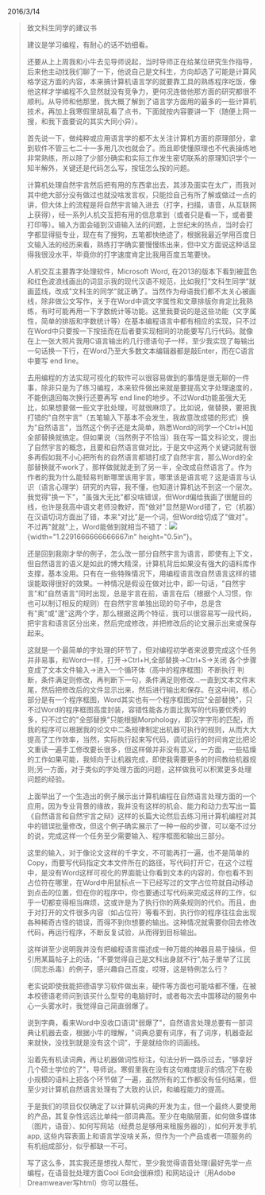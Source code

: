 2016/3/14

> 致文科生同学的建议书
>
> 建议是学习编程，有耐心的话不妨细看。
>
> 还要从上上周我和小牛去见导师说起，当时导师正在给某位研究生作指导，后来他主动找我们聊了一下，他说自己是文科生，方向却选了可能是计算风格学这方面的内容，本来搞计算机语言学的就要靠工具的熟练程序吃饭，像他这样才学编程不久显然就没有竞争力，更何况连做他那方面的研究都很不顺利。从导师和他那里，我大概了解到了语言学方面用的最多的一些计算机技术，再加上我寒假里胡乱看了点书，下面就按内容要讲一下（随便上网一搜，和我下面要说的其实大同小异）。
>
> 首先说一下，做纯粹或应用语言学的都不太关注计算机方面的原理部分，拿到软件不管三七二十一多用几次也就会了。而且即使懂原理也不代表操练地非常熟练，所以除了少部分确实和实际工作发生密切联系的原理知识学个一知半解外，关键还是代码怎么写，按钮怎么按的问题。
>
> 计算机处理自然宇言然后把有用的东西拿出去，其涉及面实在太广，而我对其中绝大部分没有做过也就没啥发言权，只能捡自己有所了解或做过一点的讲，但大体上的流程是将自然宇言输入进去（打字，扫描，语音，从互联网上获得），经一系列人机交互把有用的信息拿到（或者只是看一下，或者要打印等）。输入方面会碰到汉语输入法的问题，上世纪末的热点，当时会打字都显得挺专业，现在有了搜狗，五笔都快绝迹了，根据我最近学用百度日文输入法的经历来看，熟练打字确实要慢慢练出来，但中文方面说这种话显得我很没水平，毕竟你的打字速度肯定比我用百度五笔要快。
>
> 人机交互主要靠字处理软件，Microsoft Word,
> 在2013的版本下看到被蓝色和红色波浪线画出的词显示我的现代汉语不规范，比如我打"文科生同学"就画蓝线，改成"文科生的同学"就正确了。当然作为母语我们都不太关心被画线，除非做公文写作，关于在Word中调文字属性和文章排版你肯定比我熟练，有时可能再用一下字数统计等功能。这里我要说的是这些功能（文字属性，简单的排版和字数统计等）在基本编程语言中都有相应的实现，只不过在Word中只要按一下按扭而在后者要实现相同的功能要写几行代码。就像在上一张大照片我用C语言输出的几行德语句子一样，至少我实现了每输出一句话换一下行，在Word乃至大多数文本编辑器都是敲Enter，而在C语言中要写
> end line。
>
> 去用编程的方法实现可视化的软件可以很容易做到的事情是很无聊的一件事，除非只是为了练习编程，本来软件做出来就是要提高文字处理速度的，不能倒退回每次换行还要再写
> end
> line的地步。不过Word功能虽强大无比，如果想要做一些文字批处理，可就很麻烦了。比如说，做替换，要把我打错的"自然宇言"（五笔输入下基本不会发生，我故意改成错的形式）换为"自然语言"，当然这个例子还是太简单，熟悉Word的同学一个Ctrl+H加全部替换就搞定。但如果说（当然例子不恰当）我在写一篇文科论文，提出了自然宇言的概念，且要和自然语言做对比，于是文中这两个关键词就有很多再假如我不小心把所有的自然语言都错打成了自然宇言，那么Word的全部替换就不work了，那样做就就走到了另一半，全改成自然语言了。作为作者的我为什么能轻易判断哪里该用宇言，哪里该是语言呢？这是语言与认识（语言心理学）研究的内容，我不懂，也知道计算机达不到这一个层次。我觉得"换一下"，"虽强大无比"都没啥错误，但Word偏给我画了很醒目的线，也许是我高中语文老师没教好，而"做对"显然是Word错了，它（机器）在汉语切词方面出了错，本来"对比"是一个词，但Word给切成了"做对"。不过再"就就"上，Word能做到就相当不错了：![](media/image1.png){width="1.2291666666666667in"
> height="0.5in"}。
>
> 还是回到我刚才举的例子，怎么改一部分自然宇言为语言，即使有上下文，但自然语言的语义是如此的博大精深，计算机背后如果没有强大的语料库作支撑，基本没用。只有在一些特殊情况下，用编程语言改自然语言这样的错误能取得很好的效果。一种情况是假设在做对比中，即一句话，"自然宇言"和"自然语言"同时出现，总是宇言在前，语言在后（根据个人习惯，你也可以制订相反的规则）在自然宇言单独出现的句子中，总是含有"奥"或"邃"这两个字，那么根据这两个特征，我可以很容易写一段代码，把宇言和语言区分出来，然后完成修改，并把修改后的论文展示出来或保存起来。
>
> 这就是一个最简单的字处理的环节了，但对编程初学者来说要完成这个任务并非易事，和Word一样，打开-\>Ctrl+H,全部替换-\>Ctrl+S-\>关闭
> 各个步骤变成了文本文件输入-\>进入一个循环体（高中的程序框图）不断执行
> 判断，条件满足则修改，再判断下一句，条件满足则修改...一直到文本文件末尾，然后把修改后的文件显示出来，然后进行输出和保存。在这中间，核心部分是有一个程序框图，Word其实也有一个程序框图对应"全部替换"，只不过Word的程序框图高度封装，容错性能各方面比我写的代码要优秀的多，只不过它的"全部替换"只能根据Morphology，即汉字字形的匹配，而我的程序可以根据我的论文中二条规律制定出机器可执行的规则，从而大大提高了工作效率，当然，实际执行起来写代码，调试运行的时间肯定比把论文重读一遍手工修改要长很多，但这样做并非没有意义，一方面，一些枯燥的工作如果可能，我倾向于让机器完成，即使我需要更多的时间教给机器规则;另一方面，对于类似的字处理方面的问题，这样做我可以积累更多处理问题的经验。
>
> 上面举出了一个生造出的例子展示出计算机编程在自然语言处理方面的一个应用，因为专业背景的缘故，我并没有这样的机会、能力和动力去写出一篇《自然语言和自然宇言之辩》这样的长篇大论然后去练习用计算机编程对其中的错误批量修改，但这个例子确实展示了一种一般的步骤，可以毫不过分的说，完成这样一个任务至少需要输入、程序框图和输出三部分。
>
> 这里的输入，对于像论文这样的千字文，不可能再打一遍，也不是简单的Copy，而要写代码指定文本文件所在的路径，写代码打开它，在这个过程中，是没有Word这样可视化的界面能让你看到文本的内容的，你也看不到占位符在哪里，在Word中用鼠标点一下已经写过的文字占位符就自动移动到点击的位置，但在你的程序中，你也要通过写代码来完成这样的工作，似乎一切都变得相当麻烦，这或许是为了执行你的两条规则的代价。而且，由于对打开的文件很多内容（如占位符）等看不到，执行你的程序往往会出现各种稀奇古怪的错误，而得不到你想要的输出。这种情况就需要你回去修改代码，再运行程序，不断反复试验，从而得到目标输出。
>
> 这样讲至少说明我并没有把编程语言描述成一种万能的神器且易于操纵，但引用某篇帖子上的话，"不要觉得自己是文科出身就不行",帖子里举了江民（同志杀毒）的例子，感兴趣自己百度，哎呀，这是特例怎么行？
>
> 老实说即使我能把德语学习软件做出来，硬件等方面也可能啥都不懂，在被本校德语老师问到该买什么型号的电脑好时，或者每次去中国移动的服务中心一头雾水时，我觉得自己简直弱爆了。
>
> 说到字典，看来Word中没收口语词"弱爆了"，自然语言处理总要有一部词典让机器去查，根据小牛的理解，"词典总要有词序，有了词序，机器查起来就快，没找到就是没有这个词"，于是就给你的词画线。
>
> 沿着先有机读词典，再让机器做词性标注，句法分析一路杀过去，"够拿好几个硕士学位的了"，导师说。寒假里我在没有这句难度提示的情况下在极小规模的语料上把各个环节做了一遍，虽然所有的工作都没有任何结果，但至少对计算机自然语言处理有了大致的认识，和编程能力的提高。
>
> 于是我们的项目仅仅确定了以计算机词典的开发为主，但一个最终人要使用的产品，其复杂性远远比单纯一部词典高。至少在电脑层面，如何做多媒体（图片，语音）、如何写网站（经费总是够用来租服务器的），如何开发手机app,
> 这些内容表面上和语言学没啥关系，但作为一个产品或者一项服务的有机组成部分，似乎都缺一不可。
>
> 写了这么多，其实我还是想找人帮忙，至少我觉得语音处理(最好先学一点编程，在语音批处理方面Cool
> Edit会很麻烦) 和网站设计（用Adobe Dreamweaver写html）你可以胜任。
